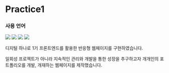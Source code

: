 # Practice1
<h3>사용 언어</h3>
<img src="https://img.shields.io/badge/html5-E34F26?style=flat-square&logo=html5&logoColor=black"/>
<img src="https://img.shields.io/badge/CSS3-1572b6?style=flat-square&logo=CSS3&logoColor=black"/>
<img src="https://img.shields.io/badge/Javascript-F7DF1E?style=flat-square&logo=JavaScript&logoColor=black"/>
<img src="https://img.shields.io/badge/Firebase-FFCA28?style=flat-square&logo=firebase&logoColor=white"/>

디지털 하나로 1기 프론트엔드를 활용한 반응형 웹페이지를 구현하였습니다.

일회성 프로젝트가 아니라 지속적인 관리와 개발을 통한 성장을 추구하고자 개개인의 포트폴리오를 개발, 개재하는 웹페이지를 제작했습니다.

